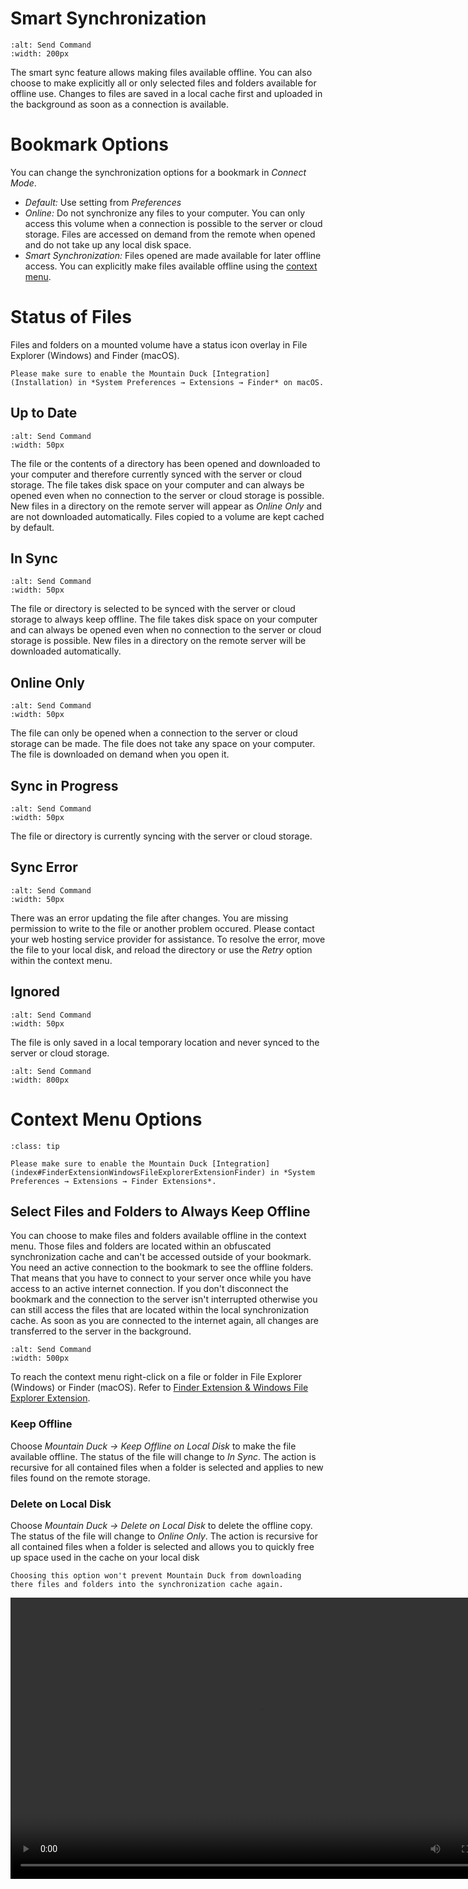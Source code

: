 Smart Synchronization
===

```{image} _images/Disk_Syncing.png
:alt: Send Command
:width: 200px
```

The smart sync feature allows making files available offline. You can also choose to make explicitly all or only selected files and folders available for offline use. Changes to files are saved in a local cache first and uploaded in the background as soon as a connection is available.

# Bookmark Options

You can change the synchronization options for a bookmark in *Connect Mode*.

- *Default:* Use setting from *Preferences*
- *Online:* Do not synchronize any files to your computer. You can only access this volume when a connection is possible to the server or cloud storage. Files are accessed on demand from the remote when opened and do not take up any local disk space.
- *Smart Synchronization:* Files opened are made available for later offline access. You can explicitly make files available offline using the [context menu](Sync#Select-files-and-folders-to-always-keep-offline).

# Status of Files

Files and folders on a mounted volume have a status icon overlay in File Explorer (Windows) and Finder (macOS).

```{note}
Please make sure to enable the Mountain Duck [Integration](Installation) in *System Preferences → Extensions → Finder* on macOS.
```

## Up to Date

```{image} _images/overlay_uptodate.png
:alt: Send Command
:width: 50px
```

The file or the contents of a directory has been opened and downloaded to your computer and therefore currently synced with the server or cloud storage. The file takes disk space on your computer and can always be opened even when no connection to the server or cloud storage is possible. New files in a directory on the remote server will appear as *Online Only* and are not downloaded automatically. Files copied to a volume are kept cached by default.

## In Sync

```{image} _images/overlay_sync.png
:alt: Send Command
:width: 50px
```

The file or directory is selected to be synced with the server or cloud storage to always keep offline. The file takes disk space on your computer and can always be opened even when no connection to the server or cloud storage is possible. New files in a directory on the remote server will be downloaded automatically.

## Online Only

```{image} _images/overlay_infinite.png
:alt: Send Command
:width: 50px
```

The file can only be opened when a connection to the server or cloud storage can be made. The file does not take any space on your computer. The file is downloaded on demand when you open it.

## Sync in Progress

```{image} _images/overlay_syncing.png
:alt: Send Command
:width: 50px
```

The file or directory is currently syncing with the server or cloud storage.

## Sync Error

```{image} _images/overlay_error.png
:alt: Send Command
:width: 50px
```

There was an error updating the file after changes. You are missing permission to write to the file or another problem occured. Please contact your web hosting service provider for assistance. To resolve the error, move the file to your local disk, and reload the directory or use the _Retry_ option within the context menu.

## Ignored

```{image} _images/overlay_ignored.png
:alt: Send Command
:width: 50px
```

The file is only saved in a local temporary location and never synced to the server or cloud storage.


```{image} _images/Mountain_Duck_Screenshot_Finder_Dark.png
:alt: Send Command
:width: 800px
```

# Context Menu Options

```{admonition} macOS only
:class: tip

Please make sure to enable the Mountain Duck [Integration](index#FinderExtensionWindowsFileExplorerExtensionFinder) in *System Preferences → Extensions → Finder Extensions*.
```

## Select Files and Folders to Always Keep Offline

You can choose to make files and folders available offline in the context menu. Those files and folders are located within an obfuscated synchronization cache and can't be accessed outside of your bookmark. You need an active connection to the bookmark to see the offline folders. That means that you have to connect to your server once while you have access to an active internet connection. If you don't disconnect the bookmark and the connection to the server isn't interrupted otherwise you can still access the files that are located within the local synchronization cache. As soon as you are connected to the internet again, all changes are transferred to the server in the background.

```{image} _images/Sync_Context_Menu_macOS.png
:alt: Send Command
:width: 500px
```

To reach the context menu right-click on a file or folder in File Explorer (Windows) or Finder (macOS). Refer to [Finder Extension & Windows File Explorer Extension](Interface#context-menu-in-finder-and-windows-file-explorer).

### Keep Offline

Choose *Mountain Duck → Keep Offline on Local Disk* to make the file available offline. The status of the file will change to *In Sync*. The action is recursive for all contained files when a folder is selected and applies to new files found on the remote storage.

### Delete on Local Disk

Choose *Mountain Duck → Delete on Local Disk* to delete the offline copy. The status of the file will change to *Online Only*. The action is recursive for all contained files when a folder is selected and allows you to quickly free up space used in the cache on your local disk

```{note}
Choosing this option won't prevent Mountain Duck from downloading there files and folders into the synchronization cache again.
```

<video width="800" height="450" controls>
	<source src="../_static/videos_MD/KeepOffline.mp4" type="video/mp4" />
</vidoe>


# Sync Conflicts

A conflict may be caused by two or more users editing the same files at the same time or while on the road before the files are synced. We do not merge changes to files like version control systems do. The file with conflicting edits will be renamed with the current time added to the filename. You will have to compare the changes manually and delete the duplicate file afterwards.

| Action | Error Cause | Error State (Overlay Icon) | Remarks | Manual Conflict Resolution |
| --- | --- | --- | --- | ---: | 
| Indexing folder | Missing permission | Sync Error for files with<br/> pending write | Other files are removed from<br/> local cache | Context menu with options<br/>*Retry* |				  							   				  				   						 
| Open placeholder (1) file | Permission failure reading<br/>file on server | - | Status remains *Online* | - |
| Select to keep file offline<br/>placeholder (1) file | Permission failure reading<br/>file on server | Sync Error | - | Context menu with options<br/>*Retry* |
| Indexing folder containing<br/>files in write error state | File with write sync error<br/>state not found on server | Sync Error | For error states caused by other Operations<br/>than `write`, the file is removed on local disk | Context menu with options<br/>*Retry* |
| Open placeholder (1) file | Directory index is out of sync.<br/>File not found on server | - | File is deleted in local cache | - |
| Edit file deleted on server | Directory index is out of sync.<br/>File not found on server | - | File is uploaded anew to server | - |
| Edit file renamed on server | Directory index is out of sync.<br/>File not found on server | - | File is uploaded anew to server | - |
| Edit file already changed<br/>on server | Last seen checksum differs from current<br/>checksum on server. (Or timestamp<br/>when server does not offer checksum<br/>verification) | - | Existing file on server is renamed<br/> to `<filename> timestamp.<extension>`.<br/>Eventually with user preference to<br/>default to sync error instead. | User has to manually merge<br/>the conflicting edits. |
| Edit file with parent folder<br/>missing on server | Upload fails because parent folder<br/>is not found on server | Sync Error | - | Move file to different folder<br/>or *Retry* option in context menu |
| Move or rename *file* to target<br/>that already exists on server | Directory index is out of sync | - | Existing file on server is renamed<br/>to `<filename> timestamp.<extension>`.<br/>Eventually with user preference to<br/>default to sync error instead. | User has to manually merge<br/>the conflicting edits. |
| Move or rename *directory* to target<br/>that already exists on server | Directory index is out of sync | - | Existing directory on server is renamed<br/>to `<folder> timestamp.<extension>` | User has to manually merge the<br/>conflicting edits. |
| Move or rename *directory* that no<br/>longer exists on server | Directory index is out of sync | Sync Error | Directory is removed from local cache | - |
| Create file that exists already on server | Directory index is out of sync | - | Failure creating file is ignored | - |
| Create folder that exists already on<br/>server | Directory index is out of sync | - | Failure creating folder is ignored | -  
| Deleting file already changed on server | Directory index is out of sync | - | File is deleted on server | - |

(1) Indexed file in local cache not downloaded from server

# Sync Progress

Changes to files are uploaded in the background as soon as a connection is available. Progress is reported by animating the status bar icon and a menu item titled *Sync in Progress*.

```{image} _images/Sync_in_Progress.gif
:alt: Send Command
:width: 600px
```
Detailed status for current transfers is available in the *Sync* submenu. Refer to [Sync Progress](Sync_History#sync-progress).

## Pause Sync

You can manually pause background syncing by selecting *Pause Sync* in the submenu for the sync status. Syncing is also paused automatically when your network connection to the server is interrupted but resumed automatically when a connection is restored.

The paused sync status is indicated with a greyed-out icon in the tray (Windows) or status bar (macOS).

# Sync Errors

Files that failed to sync get a sync error badge. You can try to repeat the failed transfer by selecting *Mountain Duck → Retry* in the context menu.

## Resolve Errors

If a sync error cannot be solved using *Mountain Duck → Retry* because the server does not allow the operatio due to a permission issue you can resolve the error state on the file or folder by

- Move the file or folder to another location on the volume
- Delete the file or folder

# File History

You can lookup the latest changes to files. Refer to [Recent Files](Sync_History#recent-files)

## Notifications

```{image} _images/File_Updated_Notification.png
:alt: Send Command
:width: 500px
```

- **File Added:** New file found on server for previously indexed folder.
- **File Updated:** File changed on server since previously indexing a folder
- **Sync Conflict:** Conflicting change in file lead to duplicate of file being created with previous content edited on server.

Refer also to [Preferences → Notifications](Preferences#notifications)

# Preferences

Refer to [Preferences](Preferences).